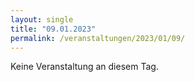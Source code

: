 ```yaml
---
layout: single
title: "09.01.2023"
permalink: /veranstaltungen/2023/01/09/
---
```


Keine Veranstaltung an diesem Tag.
